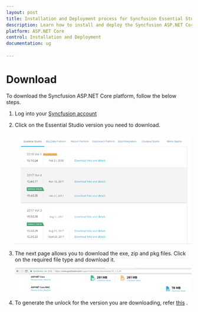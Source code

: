 ```yaml
---
layout: post
title: Installation and Deployment process for Syncfusion Essential Studio ASP.NET Core products
description: Learn how to install and deploy the Syncfusion ASP.NET Core component
platform: ASP.NET Core
control: Installation and Deployment
documentation: ug

---
```


# Download

To download the Syncfusion ASP.NET Core platform, follow the below steps.

1. Log into your [Syncfusion account](https://www.syncfusion.com/support/directtrac/downloads)

2. Click on the Essential Studio version you need to download.

   ![](Platform_images/Download_img1.png)
   
3. The next page allows you to download the exe, zip and pkg files. Click on the required file type and download it.  

   ![](Platform_images/Download_img2.png)

4. To generate the unlock for the version you are downloading, refer [this](https://www.syncfusion.com/kb/2326) .   

